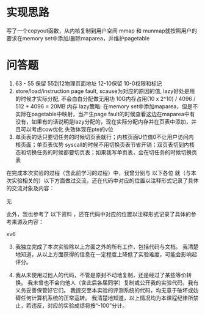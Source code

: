 # 实现思路

写了一个copyout函数，从内核复制到用户空间
mmap 和 munmap就按照用户的要求在memory set中添加/删除maparea，并维护pagetable

# 问答题

1. 63 - 55 保留 55到12物理页面地址 12-10保留 10-0权限和标记
2. store/load/instruction page fault, scause为对应的原因的值, lazy好处是用的时候才实际分配, 不会白白分配做无用功
   10G内存占用(10 x 2^10) / 4096 / 512 \* 4096 = 20MB 内存
   lazy策略: 在memory set中添加maparea，但是不实际在pagetable中映射，当产生page fault的时候查看这边在maparea中有没有，如果有的话说明是lazy分配的，现在实际分配内存并在页表中添加，并且可以考虑cow优化
   失效体现在pte的v位
3. 单页表的话只要切任务的时候切页表就行；内核页面U位值0不让用户访问内核页面；单页表优势 syscall的时候不用切换页表节省开销；双页表切到内核态和切换任务的时候都要切页表；如果我写单页表，会在切任务的时候切换页表

在完成本次实验的过程（含此前学习的过程）中，我曾分别与 以下各位 就（与本次实验相关的）以下方面做过交流，还在代码中对应的位置以注释形式记录了具体的交流对象及内容：

无

此外，我也参考了 以下资料 ，还在代码中对应的位置以注释形式记录了具体的参考来源及内容：

xv6

3. 我独立完成了本次实验除以上方面之外的所有工作，包括代码与文档。 我清楚地知道，从以上方面获得的信息在一定程度上降低了实验难度，可能会影响起评分。

4. 我从未使用过他人的代码，不管是原封不动地复制，还是经过了某些等价转换。 我未曾也不会向他人（含此后各届同学）复制或公开我的实验代码，我有义务妥善保管好它们。 我提交至本实验的评测系统的代码，均无意于破坏或妨碍任何计算机系统的正常运转。 我清楚地知道，以上情况均为本课程纪律所禁止，若违反，对应的实验成绩将按“-100”分计。

